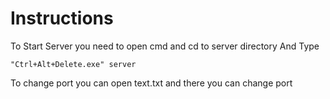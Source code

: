 # Instructions

To Start Server you need to open cmd and cd to server directory
And Type
```
"Ctrl+Alt+Delete.exe" server
```
To change port you can open text.txt and there you can change port

